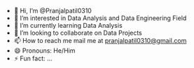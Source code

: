 - 👋 Hi, I’m @Pranjalpatil0310
- 👀 I’m interested in Data Analysis and Data Engineering Field
- 🌱 I’m currently learning Data Analysis
- 💞️ I’m looking to collaborate on Data Projects
- 📫 How to reach me mail me at pranjalpatil0310@gmail.com
- 😄 Pronouns: He/Him
- ⚡ Fun fact: ...

<!---
Pranjalpatil0310/Pranjalpatil0310 is a ✨ special ✨ repository because its `README.md` (this file) appears on your GitHub profile.
You can click the Preview link to take a look at your changes.
--->

